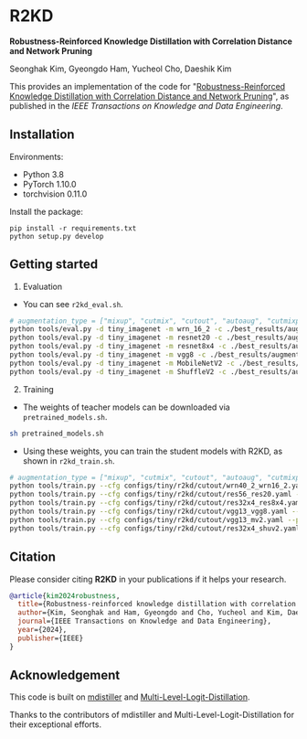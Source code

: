 
# R2KD
**Robustness-Reinforced Knowledge Distillation with Correlation Distance and Network Pruning**

Seonghak Kim, Gyeongdo Ham, Yucheol Cho, Daeshik Kim

This provides an implementation of the code for "[Robustness-Reinforced Knowledge Distillation with Correlation Distance and Network Pruning](https://doi.org/10.1109/TKDE.2024.3438074)", as published in the _IEEE Transactions on Knowledge and Data Engineering_.

## Installation

Environments:

- Python 3.8
- PyTorch 1.10.0
- torchvision 0.11.0

Install the package:

```
pip install -r requirements.txt
python setup.py develop
```

## Getting started

1. Evaluation

- You can see `r2kd_eval.sh`.

```bash
# augmentation_type = ["mixup", "cutmix", "cutout", "autoaug", "cutmixpick"]
python tools/eval.py -d tiny_imagenet -m wrn_16_2 -c ./best_results/augmentation_type/wrn402_wrn162_student_best
python tools/eval.py -d tiny_imagenet -m resnet20 -c ./best_results/augmentation_type/res56_res20_student_best
python tools/eval.py -d tiny_imagenet -m resnet8x4 -c ./best_results/augmentation_type/res32x4_res8x4_student_best
python tools/eval.py -d tiny_imagenet -m vgg8 -c ./best_results/augmentation_type/vgg13_vgg8_student_best
python tools/eval.py -d tiny_imagenet -m MobileNetV2 -c ./best_results/augmentation_type/vgg13_mv2_student_best
python tools/eval.py -d tiny_imagenet -m ShuffleV2 -c ./best_results/augmentation_type/res32x4_shuv2_student_best
```

2. Training
- The weights of teacher models can be downloaded via `pretrained_models.sh`. 

```bash
sh pretrained_models.sh
```

- Using these weights, you can train the student models with R2KD, as shown in `r2kd_train.sh`.

```bash
# augmentation_type = ["mixup", "cutmix", "cutout", "autoaug", "cutmixpick"]
python tools/train.py --cfg configs/tiny/r2kd/cutout/wrn40_2_wrn16_2.yaml --pruning -a augmentation_type
python tools/train.py --cfg configs/tiny/r2kd/cutout/res56_res20.yaml --pruning -a augmentation_type
python tools/train.py --cfg configs/tiny/r2kd/cutout/res32x4_res8x4.yaml --pruning -a augmentation_type
python tools/train.py --cfg configs/tiny/r2kd/cutout/vgg13_vgg8.yaml --pruning -a augmentation_type
python tools/train.py --cfg configs/tiny/r2kd/cutout/vgg13_mv2.yaml --pruning -a augmentation_type
python tools/train.py --cfg configs/tiny/r2kd/cutout/res32x4_shuv2.yaml --pruning -a augmentation_type
```

## Citation

Please consider citing **R2KD** in your publications if it helps your research.

```bib
@article{kim2024robustness,
  title={Robustness-reinforced knowledge distillation with correlation distance and network pruning},
  author={Kim, Seonghak and Ham, Gyeongdo and Cho, Yucheol and Kim, Daeshik},
  journal={IEEE Transactions on Knowledge and Data Engineering},
  year={2024},
  publisher={IEEE}
}
```

## Acknowledgement

This code is built on [mdistiller](<https://github.com/megvii-research/mdistiller>) and [Multi-Level-Logit-Distillation](<https://github.com/Jin-Ying/Multi-Level-Logit-Distillation>).

Thanks to the contributors of mdistiller and Multi-Level-Logit-Distillation for their exceptional efforts.

